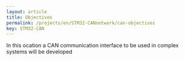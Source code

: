 ```yaml
---
layout: article
title: Objectives
permalink: /projects/en/STM32-CANnetwork/can-objectives
key: STM32-CAN
---
```


In this ocation a CAN communication interface to be used in complex systems will be developed